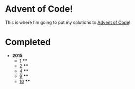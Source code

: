 # Advent of Code!
This is where I'm going to put my solutions to [Advent of Code](http://adventofcode.com/)!
# Completed
* __2015__
  * [1](https://adventofcode.com/2015/day/1) __\*\*__
  * [2](https://adventofcode.com/2015/day/2) __\*\*__
  * [4](https://adventofcode.com/2015/day/4) __\*\*__
  * [9](https://adventofcode.com/2015/day/9) __\*\*__
  * [10](https://adventofcode.com/2015/day/10) __\*\*__
